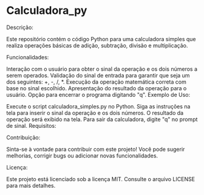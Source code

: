 # Calculadora_py
Descrição:

Este repositório contém o código Python para uma calculadora simples que realiza operações básicas de adição, subtração, divisão e multiplicação.

Funcionalidades:

Interação com o usuário para obter o sinal da operação e os dois números a serem operados.
Validação do sinal de entrada para garantir que seja um dos seguintes: +, -, /, *.
Execução da operação matemática correta com base no sinal escolhido.
Apresentação do resultado da operação para o usuário.
Opção para encerrar o programa digitando "q".
Exemplo de Uso:

Execute o script calculadora_simples.py no Python.
Siga as instruções na tela para inserir o sinal da operação e os dois números.
O resultado da operação será exibido na tela.
Para sair da calculadora, digite "q" no prompt de sinal.
Requisitos:

Contribuição:

Sinta-se à vontade para contribuir com este projeto! Você pode sugerir melhorias, corrigir bugs ou adicionar novas funcionalidades.

Licença:

Este projeto está licenciado sob a licença MIT. Consulte o arquivo LICENSE para mais detalhes.

